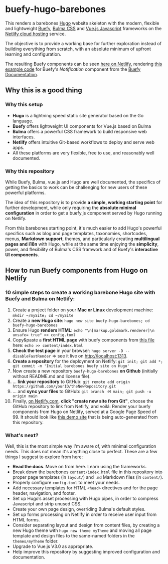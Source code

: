 # buefy-hugo-barebones
This renders a barebones [Hugo](https://gohugo.io/]) website skeleton with the modern, flexible and lightweight [Buefy](https://buefy.org/), [Bulma CSS](https://bulma.io) and [Vue.js Javascript](https://vuejs.org/) frameworks on the [Netlify cloud hosting](https://www.netlify.com/) service. 

The objective is to provide a working base for further exploration instead of building everything from scratch, with an absolute minimum of upfront learning and configuration.

The resulting Buefy components can be seen [here on Netlify](https://lucid-yonath-e15795.netlify.app/), rendering [this example code](https://buefy.org/documentation/notification) for Buefy's _Notification_ component from the [Buefy Documentation](https://buefy.org/documentation/).

## Why this is a good thing

### Why this setup
* **Hugo** is a lightning speed static site generator based on the Go language.
* **Buefy** offers lightweight UI components for Vue.js based on Bulma
* **Bulma** offers a powerful CSS framework to build responsive web interfaces.
* **Netlify** offers intuitive Git-based workflows to deploy and serve web apps.
* All these platforms are very flexible, free to use, and reasonably well documented.

### Why this repository
While Buefy, Bulma, vue.js and Hugo are well documented, the specifics of getting the basics to work can be challenging for new users of these powerful platforms. 

The idea of this repository is to provide **a simple, working starting point** for further development, while only requiring the **absolute minimal configuration** in order to get a buefy.js component served by Hugo running on Netlify. 

From this barebones starting point, it's much easier to add Hugo's powerful specifics such as blog and page templates, taxonomies, shortcodes, menus, **Markdown support**, themes, and particularly creating **multilingual pages and i18n** with Hugo, while at the same time enjoying the **simplicity**, power, and flexibility of Bulma's CSS framwork and of Buefy's **interactive UI components**.

## How to run Buefy components from Hugo on Netlify

### 10 simple steps to create a working barebone Hugo site with Buefy and Bulma on Netlify:
1. Create a project folder on your **Mac or Linux** development machine: ```mkdir ~/mySite; cd ~/mySite```
2. Create a **new Hugo site**: ```hugo new site buefy-hugo-barebones; cd buefy-hugo-barebones```
3. Ensure Hugo **renders HTML**: ```echo "\n[markup.goldmark.renderer]\n unsafe= true" >> config.toml```
4. Copy&paste a **first HTML page** with buefy components from [this file](https://github.com/sbeecks/buefy-hugo-barebones/blob/main/content/index.html) here: ```echo >> content/index.html```
5. **Check the test page** in your browser: ```hugo server -D --disableFastRender``` => see it live on [http://localhost:1313]().
6. **Create a repository** for the deployment on Netlify: ```git init; git add *; git commit -m 'Initial barebones buefy site on Hugo'```
7. Now create a new repository ```buefy-hugo-barebones``` **on Github** (initially without README.md and license file).
8. ... **link your repository** to GitHub: ```git remote add origin https://github.com/yourID/theNewRepository.git```
9. ... and **sync your files** to GitHub: ```git branch -M main; git push -u origin main```
10. Finally, [on Netlify.com](https://app.netlify.com/start), **click "create new site from Git"**, choose the GitHub repository to link from Netlify, and voilá: Render your buefy components from Hugo on Netlify, served at a Google Page Speed of 99. It should look like [this demo site](https://lucid-yonath-e15795.netlify.app/) that is being auto-generated from this repository.

### What's next?
Well, this is the most simple way I'm aware of, with minimal configuration needs.  This does not mean it's anything close to perfect.  These are a few things I suggest to explore from here:
* **Read the docs**. Move on from here. Learn using the frameworks.
* Break down the barebones ```content/index.html``` file in this repository into proper page templates (in ```layout/```) and ```.md``` Markdown files (in ```content/```). 
* Properly configure ```config.toml``` to meet your needs.
* Add necessary templates for HTML ```<head>``` directives and for the page header, navigation, and footer.
* Set up Hugo’s asset processing with Hugo pipes, in order to compress Javascript and strip unused CSS.
* Create your own page design, overriding Bulma's default styles.
* Set up forms processing on Netlify in order to receive user input from HTML forms.
* Consider separating layout and design from content files, by creating a new Hugo theme with ```hugo new theme myTheme``` and moving all page template and design files to the same-named folders in the ```themes/myTheme``` folder.
* Upgrade to Vue.js V3.0 as appropriate.
* Help improve this repository by suggesting improved configuration and documentation.